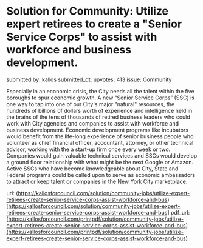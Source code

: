 # Solution for Community: Utilize expert retirees to create a "Senior Service Corps"  to assist with workforce and business development. #

submitted by: kallos
submitted_dt: 
upvotes: 413
issue: Community

Especially in an economic crisis, the City needs all the talent within the five boroughs to spur economic growth. A new “Senior Service Corps” (SSC) is one way to tap into one of our City's major "natural" resources, the hundreds of billions of dollars worth of experience and intelligence held in the brains of the tens of thousands of retired business leaders who could work with City agencies and companies to assist with workforce and business development. Economic development programs like incubators would benefit from the life-long experience of senior business people who volunteer as chief financial officer, accountant, attorney, or other technical advisor, working with the a start-up firm once every week or two. Companies would gain valuable technical services and SSCs would develop a ground floor relationship with what might be the next Google or Amazon. Active SSCs who have become knowledgeable about City, State and Federal programs could be called upon to serve as economic ambassadors to attract or keep talent or companies in the New York City marketplace.

url: (https://kallosforcouncil.com/solution/community-jobs/utilize-expert-retirees-create-senior-service-corps-assist-workforce-and-bus)[https://kallosforcouncil.com/solution/community-jobs/utilize-expert-retirees-create-senior-service-corps-assist-workforce-and-bus]
pdf_url: [https://kallosforcouncil.com/printpdf/solution/community-jobs/utilize-expert-retirees-create-senior-service-corps-assist-workforce-and-bus](https://kallosforcouncil.com/printpdf/solution/community-jobs/utilize-expert-retirees-create-senior-service-corps-assist-workforce-and-bus)